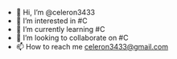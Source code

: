 - 👋 Hi, I’m @celeron3433
- 👀 I’m interested in #C
- 🌱 I’m currently learning #C
- 💞️ I’m looking to collaborate on #C
- 📫 How to reach me celeron3433@gmail.com

<!---
celeron3433/celeron3433 is a ✨ special ✨ repository because its `README.md` (this file) appears on your GitHub profile.
You can click the Preview link to take a look at your changes.
--->
